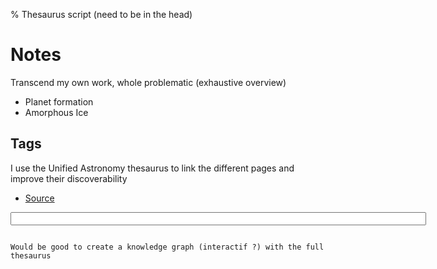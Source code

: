 % Thesaurus script (need to be in the head)

<script src='https://ajax.googleapis.com/ajax/libs/jquery/1.8.2/jquery.js'></script>
<script type="text/javascript" src="https://vocabs.ardc.edu.au/apps/assets/vocab_widget/js/vocab_widget_v2.js"></script>
<link rel="stylesheet" type="text/css" href="https://vocabs.ardc.edu.au/apps/assets/vocab_widget/css/vocab_widget_v2.css" />
<script type="text/javascript" src="https://vocabs.ardc.edu.au/assets/core/lib/qtip2/jquery.qtip.js"></script>
<link rel="stylesheet" type="text/css" href="https://cdn.jsdelivr.net/qtip2/2.2.1/basic/jquery.qtip.min.css" media="screen" />


# Notes

Transcend my own work, whole problematic (exhaustive overview)

- Planet formation
- Amorphous Ice


## Tags

I use the Unified Astronomy thesaurus to link the different pages and improve their discoverability

- [Source](https://vocabs.ardc.edu.au/viewById/119)

<input type="text" id="the-unified-astronomy-thesaurus" name="the-unified-astronomy-thesaurus" value="" size="80" autocomplete="off">
<script>
$("#the-unified-astronomy-thesaurus").qtip({
    content:{text:'<div class="subject_chooser"></div>'},
    prerender:true,
    position:{
        my:'center left',
        at: 'center right',
        viewport:$(window)
    },
    show: {event: 'click',ready:false},
    hide: {event: 'unfocus'},
    events: {
        render: function(event, api) {
            var widget = $(".subject_chooser", this).vocab_widget({mode:'tree',
                repository:'http://vocabs.ardc.edu.au/repository/api/lda/aas/the-unified-astronomy-thesaurus/5-0-0',
                endpoint:'https://vocabs.ardc.edu.au/apps/vocab_widget/proxy/' ,
                display_count:false});
            widget.on('treeselect.vocab.ands', function(event) {
                var target = $(event.target);
                var data = target.data('vocab');
                $("#the-unified-astronomy-thesaurus").val(data.label);
            });
            api.elements.content.find('.hasTooltip').qtip('repopsition');
            api.elements.content.find('.hasTooltip').qtip('update');
        }
    },
    style: {classes: 'qtip-bootstrap ui-tooltip-shadow ui-tooltip-bootstrap ui-tooltip-large'}
});
</script>


```{note}

Would be good to create a knowledge graph (interactif ?) with the full thesaurus

```

